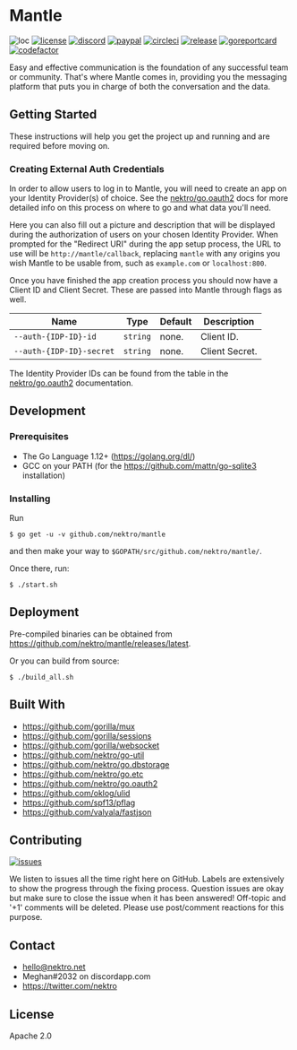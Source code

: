 # Mantle
![loc](https://sloc.xyz/github/nektro/mantle)
[![license](https://img.shields.io/github/license/nektro/mantle.svg)](https://github.com/nektro/mantle/blob/master/LICENSE)
[![discord](https://img.shields.io/discord/551971034593755159.svg)](https://discord.gg/P6Y4zQC)
[![paypal](https://img.shields.io/badge/donate-paypal-009cdf)](https://paypal.me/nektro)
[![circleci](https://circleci.com/gh/nektro/mantle.svg?style=svg)](https://circleci.com/gh/nektro/mantle)
[![release](https://img.shields.io/github/v/release/nektro/mantle)](https://github.com/nektro/mantle/releases/latest)
[![goreportcard](https://goreportcard.com/badge/github.com/nektro/mantle)](https://goreportcard.com/report/github.com/nektro/mantle)
[![codefactor](https://www.codefactor.io/repository/github/nektro/mantle/badge)](https://www.codefactor.io/repository/github/nektro/mantle)

Easy and effective communication is the foundation of any successful team or community. That's where Mantle comes in, providing you the messaging platform that puts you in charge of both the conversation and the data.

## Getting Started
These instructions will help you get the project up and running and are required before moving on.

### Creating External Auth Credentials
In order to allow users to log in to Mantle, you will need to create an app on your Identity Provider(s) of choice. See the [nektro/go.oauth2](https://github.com/nektro/go.oauth2#readme) docs for more detailed info on this process on where to go and what data you'll need.

Here you can also fill out a picture and description that will be displayed during the authorization of users on your chosen Identity Provider. When prompted for the "Redirect URI" during the app setup process, the URL to use will be `http://mantle/callback`, replacing `mantle` with any origins you wish Mantle to be usable from, such as `example.com` or `localhost:800`.

Once you have finished the app creation process you should now have a Client ID and Client Secret. These are passed into Mantle through flags as well.

| Name | Type | Default | Description |
|------|------|---------|-------------|
| `--auth-{IDP-ID}-id` | `string` | none. | Client ID. |
| `--auth-{IDP-ID}-secret` | `string` | none. | Client Secret. |

The Identity Provider IDs can be found from the table in the [nektro/go.oauth2](https://github.com/nektro/go.oauth2#readme) documentation.

## Development

### Prerequisites
- The Go Language 1.12+ (https://golang.org/dl/)
- GCC on your PATH (for the https://github.com/mattn/go-sqlite3 installation)

### Installing
Run
```
$ go get -u -v github.com/nektro/mantle
```
and then make your way to `$GOPATH/src/github.com/nektro/mantle/`.

Once there, run:
```
$ ./start.sh
```

## Deployment
Pre-compiled binaries can be obtained from https://github.com/nektro/mantle/releases/latest.

Or you can build from source:
```
$ ./build_all.sh
```

## Built With
- https://github.com/gorilla/mux
- https://github.com/gorilla/sessions
- https://github.com/gorilla/websocket
- https://github.com/nektro/go-util
- https://github.com/nektro/go.dbstorage
- https://github.com/nektro/go.etc
- https://github.com/nektro/go.oauth2
- https://github.com/oklog/ulid
- https://github.com/spf13/pflag
- https://github.com/valyala/fastjson

## Contributing
[![issues](https://img.shields.io/github/issues/nektro/mantle.svg)](https://github.com/nektro/mantle/issues)

We listen to issues all the time right here on GitHub. Labels are extensively to show the progress through the fixing process. Question issues are okay but make sure to close the issue when it has been answered! Off-topic and '+1' comments will be deleted. Please use post/comment reactions for this purpose.

## Contact
- hello@nektro.net
- Meghan#2032 on discordapp.com
- https://twitter.com/nektro

## License
Apache 2.0
